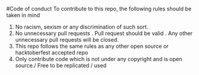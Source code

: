 #Code of conduct
To contribute to this repo, the following rules should be taken in mind

1. No racism, sexism or any discrimination of such sort.
2. No unnecessary pull requests . Pull request should be valid . Any other unnecessary pull requests will be closed.
3. This repo follows the same rules as any other open source or hacktoberfest accepted repo
4. Only contribute code which is not under any copyright and is open source./ Free to be replicated / used
 
